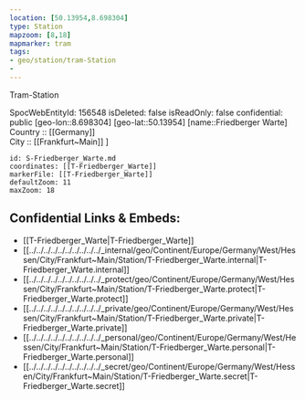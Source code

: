 ```yaml
---
location: [50.13954,8.698304] 
type: Station 
mapzoom: [8,18] 
mapmarker: tram 
tags:
- geo/station/tram-Station
- 
---
```


Tram-Station

SpocWebEntityId: 156548
isDeleted: false
isReadOnly: false
confidential: public
[geo-lon::8.698304] 
[geo-lat::50.13954] 
[name::Friedberger Warte] 
Country :: [[Germany]]  
City :: [[Frankfurt~Main]] ] 


```leaflet
id: S-Friedberger_Warte.md
coordinates: [[T-Friedberger_Warte]] 
markerFile: [[T-Friedberger_Warte]] 
defaultZoom: 11 
maxZoom: 18
```


## Confidential Links & Embeds: 
- [[T-Friedberger_Warte|T-Friedberger_Warte]] 
- [[../../../../../../../../../../_internal/geo/Continent/Europe/Germany/West/Hessen/City/Frankfurt~Main/Station/T-Friedberger_Warte.internal|T-Friedberger_Warte.internal]] 
- [[../../../../../../../../../../_protect/geo/Continent/Europe/Germany/West/Hessen/City/Frankfurt~Main/Station/T-Friedberger_Warte.protect|T-Friedberger_Warte.protect]] 
- [[../../../../../../../../../../_private/geo/Continent/Europe/Germany/West/Hessen/City/Frankfurt~Main/Station/T-Friedberger_Warte.private|T-Friedberger_Warte.private]] 
- [[../../../../../../../../../../_personal/geo/Continent/Europe/Germany/West/Hessen/City/Frankfurt~Main/Station/T-Friedberger_Warte.personal|T-Friedberger_Warte.personal]] 
- [[../../../../../../../../../../_secret/geo/Continent/Europe/Germany/West/Hessen/City/Frankfurt~Main/Station/T-Friedberger_Warte.secret|T-Friedberger_Warte.secret]] 

